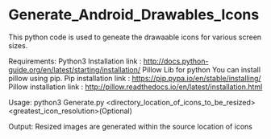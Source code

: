 # Generate_Android_Drawables_Icons
This python code is used to geneate the drawaable icons for various screen sizes.

Requirements:
Python3
Installation link : http://docs.python-guide.org/en/latest/starting/installation/
Pillow Lib for python
You can install pillow using pip.
Pip installation link : https://pip.pypa.io/en/stable/installing/
Pillow installation link : http://pillow.readthedocs.io/en/latest/installation.html

Usage:
python3 Generate.py <directory_location_of_icons_to_be_resized> <greatest_icon_resolution>(Optional)

Output:
Resized images are generated within the source location of icons
